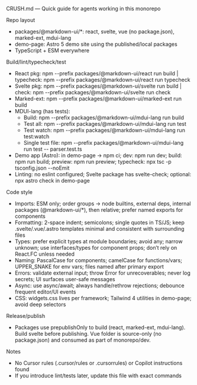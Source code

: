 CRUSH.md — Quick guide for agents working in this monorepo

Repo layout
- packages/@markdown-ui/*: react, svelte, vue (no package.json), marked-ext, mdui-lang
- demo-page: Astro 5 demo site using the published/local packages
- TypeScript + ESM everywhere

Build/lint/typecheck/test
- React pkg: npm --prefix packages/@markdown-ui/react run build | typecheck: npm --prefix packages/@markdown-ui/react run typecheck
- Svelte pkg: npm --prefix packages/@markdown-ui/svelte run build | check: npm --prefix packages/@markdown-ui/svelte run check
- Marked-ext: npm --prefix packages/@markdown-ui/marked-ext run build
- MDUI-lang (has tests):
  - Build: npm --prefix packages/@markdown-ui/mdui-lang run build
  - Test all: npm --prefix packages/@markdown-ui/mdui-lang run test
  - Test watch: npm --prefix packages/@markdown-ui/mdui-lang run test:watch
  - Single test file: npm --prefix packages/@markdown-ui/mdui-lang run test -- parser.test.ts
- Demo app (Astro): in demo-page → npm ci; dev: npm run dev; build: npm run build; preview: npm run preview; typecheck: npx tsc -p tsconfig.json --noEmit
- Linting: no eslint configured; Svelte package has svelte-check; optional: npx astro check in demo-page

Code style
- Imports: ESM only; order groups → node builtins, external deps, internal packages (@markdown-ui/*), then relative; prefer named exports for components
- Formatting: 2-space indent; semicolons; single quotes in TS/JS; keep .svelte/.vue/.astro templates minimal and consistent with surrounding files
- Types: prefer explicit types at module boundaries; avoid any; narrow unknown; use interfaces/types for component props; don’t rely on React.FC unless needed
- Naming: PascalCase for components; camelCase for functions/vars; UPPER_SNAKE for env vars; files named after primary export
- Errors: validate external input; throw Error for unrecoverables; never log secrets; UI surfaces user-safe messages
- Async: use async/await; always handle/rethrow rejections; debounce frequent editor/UI events
- CSS: widgets.css lives per framework; Tailwind 4 utilities in demo-page; avoid deep selectors

Release/publish
- Packages use prepublishOnly to build (react, marked-ext, mdui-lang). Build svelte before publishing. Vue folder is source-only (no package.json) and consumed as part of monorepo/dev.

Notes
- No Cursor rules (.cursor/rules or .cursorrules) or Copilot instructions found
- If you introduce lint/tests later, update this file with exact commands